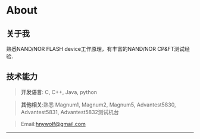 # About 


## 关于我 

熟悉NAND/NOR FLASH device工作原理，有丰富的NAND/NOR CP&FT测试经验.

## 技术能力

> **开发语言**: C, C++, Java, python 

> **其他相关**:熟悉 Magnum1, Magnum2, Magnum5, Advantest5830, Advantest5831, Advantest5832测试机台


> Email:hnywolf@gmail.com
-----

